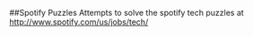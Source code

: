 ##Spotify Puzzles
Attempts to solve the spotify tech puzzles at http://www.spotify.com/us/jobs/tech/

